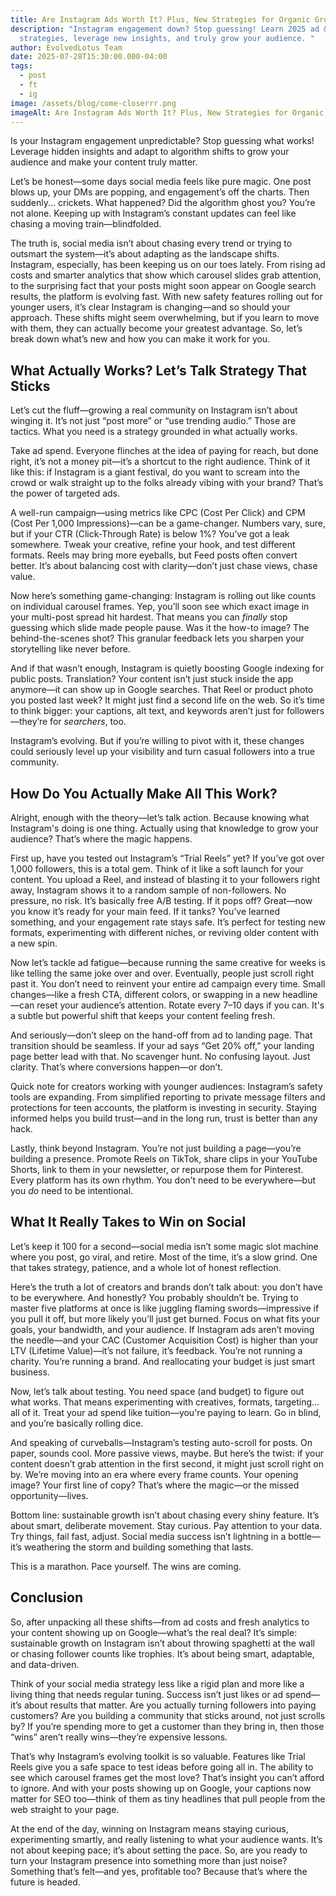 ```yaml
---
title: Are Instagram Ads Worth It? Plus, New Strategies for Organic Growth in 2025
description: "Instagram engagement down? Stop guessing! Learn 2025 ad & organic
  strategies, leverage new insights, and truly grow your audience. "
author: EvolvedLotus Team
date: 2025-07-28T15:30:00.000-04:00
tags:
  - post
  - ft
  - ig
image: /assets/blog/come-closerrr.png
imageAlt: Are Instagram Ads Worth It? Plus, New Strategies for Organic Growth in 2025
---
```


Is your Instagram engagement unpredictable? Stop guessing what works! Leverage hidden insights and adapt to algorithm shifts to grow your audience and make your content truly matter.

Let’s be honest—some days social media feels like pure magic. One post blows up, your DMs are popping, and engagement’s off the charts. Then suddenly... crickets. What happened? Did the algorithm ghost you? You’re not alone. Keeping up with Instagram’s constant updates can feel like chasing a moving train—blindfolded.

The truth is, social media isn’t about chasing every trend or trying to outsmart the system—it’s about adapting as the landscape shifts. Instagram, especially, has been keeping us on our toes lately. From rising ad costs and smarter analytics that show which carousel slides grab attention, to the surprising fact that your posts might soon appear on Google search results, the platform is evolving fast. With new safety features rolling out for younger users, it’s clear Instagram is changing—and so should your approach. These shifts might seem overwhelming, but if you learn to move with them, they can actually become your greatest advantage. So, let’s break down what’s new and how you can make it work for you.







## **What Actually Works? Let’s Talk Strategy That Sticks**

Let’s cut the fluff—growing a real community on Instagram isn’t about winging it. It’s not just “post more” or “use trending audio.” Those are tactics. What you need is a strategy grounded in what actually works.

Take ad spend. Everyone flinches at the idea of paying for reach, but done right, it’s not a money pit—it’s a shortcut to the right audience. Think of it like this: if Instagram is a giant festival, do you want to scream into the crowd or walk straight up to the folks already vibing with your brand? That’s the power of targeted ads.

A well-run campaign—using metrics like CPC (Cost Per Click) and CPM (Cost Per 1,000 Impressions)—can be a game-changer. Numbers vary, sure, but if your CTR (Click-Through Rate) is below 1%? You’ve got a leak somewhere. Tweak your creative, refine your hook, and test different formats. Reels may bring more eyeballs, but Feed posts often convert better. It’s about balancing cost with clarity—don’t just chase views, chase value.

Now here’s something game-changing: Instagram is rolling out like counts on individual carousel frames. Yep, you’ll soon see which exact image in your multi-post spread hit hardest. That means you can *finally* stop guessing which slide made people pause. Was it the how-to image? The behind-the-scenes shot? This granular feedback lets you sharpen your storytelling like never before.

And if that wasn’t enough, Instagram is quietly boosting Google indexing for public posts. Translation? Your content isn’t just stuck inside the app anymore—it can show up in Google searches. That Reel or product photo you posted last week? It might just find a second life on the web. So it’s time to think bigger: your captions, alt text, and keywords aren’t just for followers—they’re for *searchers*, too.

Instagram’s evolving. But if you’re willing to pivot with it, these changes could seriously level up your visibility and turn casual followers into a true community.







## **How Do You Actually Make All This Work?**

Alright, enough with the theory—let’s talk action. Because knowing what Instagram's doing is one thing. Actually using that knowledge to grow your audience? That’s where the magic happens.

First up, have you tested out Instagram’s “Trial Reels” yet? If you’ve got over 1,000 followers, this is a total gem. Think of it like a soft launch for your content. You upload a Reel, and instead of blasting it to your followers right away, Instagram shows it to a random sample of non-followers. No pressure, no risk. It’s basically free A/B testing. If it pops off? Great—now you know it’s ready for your main feed. If it tanks? You’ve learned something, and your engagement rate stays safe. It’s perfect for testing new formats, experimenting with different niches, or reviving older content with a new spin.

Now let’s tackle ad fatigue—because running the same creative for weeks is like telling the same joke over and over. Eventually, people just scroll right past it. You don’t need to reinvent your entire ad campaign every time. Small changes—like a fresh CTA, different colors, or swapping in a new headline—can reset your audience’s attention. Rotate every 7–10 days if you can. It's a subtle but powerful shift that keeps your content feeling fresh.

And seriously—don’t sleep on the hand-off from ad to landing page. That transition should be seamless. If your ad says “Get 20% off,” your landing page better lead with that. No scavenger hunt. No confusing layout. Just clarity. That’s where conversions happen—or don’t.

Quick note for creators working with younger audiences: Instagram’s safety tools are expanding. From simplified reporting to private message filters and protections for teen accounts, the platform is investing in security. Staying informed helps you build trust—and in the long run, trust is better than any hack.

Lastly, think beyond Instagram. You’re not just building a page—you’re building a presence. Promote Reels on TikTok, share clips in your YouTube Shorts, link to them in your newsletter, or repurpose them for Pinterest. Every platform has its own rhythm. You don’t need to be everywhere—but you *do* need to be intentional.







## What It Really Takes to Win on Social

Let’s keep it 100 for a second—social media isn’t some magic slot machine where you post, go viral, and retire. Most of the time, it’s a slow grind. One that takes strategy, patience, and a whole lot of honest reflection.

Here’s the truth a lot of creators and brands don’t talk about: you don’t have to be everywhere. And honestly? You probably shouldn’t be. Trying to master five platforms at once is like juggling flaming swords—impressive if you pull it off, but more likely you’ll just get burned. Focus on what fits your goals, your bandwidth, and your audience. If Instagram ads aren’t moving the needle—and your CAC (Customer Acquisition Cost) is higher than your LTV (Lifetime Value)—it’s not failure, it’s feedback. You’re not running a charity. You’re running a brand. And reallocating your budget is just smart business.

Now, let’s talk about testing. You need space (and budget) to figure out what works. That means experimenting with creatives, formats, targeting… all of it. Treat your ad spend like tuition—you're paying to learn. Go in blind, and you’re basically rolling dice.

And speaking of curveballs—Instagram’s testing auto-scroll for posts. On paper, sounds cool. More passive views, maybe. But here’s the twist: if your content doesn’t grab attention in the first second, it might just scroll right on by. We’re moving into an era where every frame counts. Your opening image? Your first line of copy? That’s where the magic—or the missed opportunity—lives.

Bottom line: sustainable growth isn’t about chasing every shiny feature. It’s about smart, deliberate movement. Stay curious. Pay attention to your data. Try things, fail fast, adjust. Social media success isn’t lightning in a bottle—it’s weathering the storm and building something that lasts.

This is a marathon. Pace yourself. The wins are coming.




## **Conclusion**

So, after unpacking all these shifts—from ad costs and fresh analytics to your content showing up on Google—what’s the real deal? It’s simple: sustainable growth on Instagram isn’t about throwing spaghetti at the wall or chasing follower counts like trophies. It’s about being smart, adaptable, and data-driven.

Think of your social media strategy less like a rigid plan and more like a living thing that needs regular tuning. Success isn’t just likes or ad spend—it’s about results that matter. Are you actually turning followers into paying customers? Are you building a community that sticks around, not just scrolls by? If you’re spending more to get a customer than they bring in, then those “wins” aren’t really wins—they’re expensive lessons.

That’s why Instagram’s evolving toolkit is so valuable. Features like Trial Reels give you a safe space to test ideas before going all in. The ability to see which carousel frames get the most love? That’s insight you can’t afford to ignore. And with your posts showing up on Google, your captions now matter for SEO too—think of them as tiny headlines that pull people from the web straight to your page.

At the end of the day, winning on Instagram means staying curious, experimenting smartly, and really listening to what your audience wants. It’s not about keeping pace; it’s about setting the pace. So, are you ready to turn your Instagram presence into something more than just noise? Something that’s felt—and yes, profitable too? Because that’s where the future is headed.
